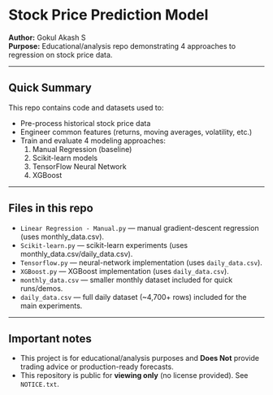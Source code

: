# Stock Price Prediction Model

**Author:** Gokul Akash S  
**Purpose:** Educational/analysis repo demonstrating 4 approaches to regression on stock price data.

---

## Quick Summary
This repo contains code and datasets used to:
- Pre-process historical stock price data
- Engineer common features (returns, moving averages, volatility, etc.)
- Train and evaluate 4 modeling approaches:
  1. Manual Regression (baseline)
  2. Scikit-learn models
  3. TensorFlow Neural Network
  4. XGBoost

---

## Files in this repo
- `Linear Regression - Manual.py` — manual gradient-descent regression (uses monthly_data.csv).
- `Scikit-learn.py` — scikit-learn experiments (uses monthly_data.csv/daily_data.csv).
- `Tensorflow.py` — neural-network implementation (uses `daily_data.csv`).
- `XGBoost.py` — XGBoost implementation (uses `daily_data.csv`).
- `monthly_data.csv` — smaller monthly dataset included for quick runs/demos.
- `daily_data.csv` — full daily dataset (~4,700+ rows) included for the main experiments.

---

## Important notes
- This project is for educational/analysis purposes and **Does Not** provide trading advice or production-ready forecasts.
- This repository is public for **viewing only** (no license provided). See `NOTICE.txt`.
